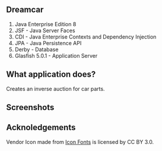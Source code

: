 

## Dreamcar


1. Java Enterprise Edition 8
2. JSF - Java Server Faces
3. CDI - Java Enterprise Contexts and Dependency Injection
4. JPA - Java Persistence API
5. Derby - Database
6. Glasfish 5.0.1 - Application Server

## What application does?

Creates an inverse auction for car parts.

## Screenshots

## Acknoledgements
Vendor Icon made from [Icon Fonts](http://www.onlinewebfonts.com/icon) is licensed by CC BY 3.0.

